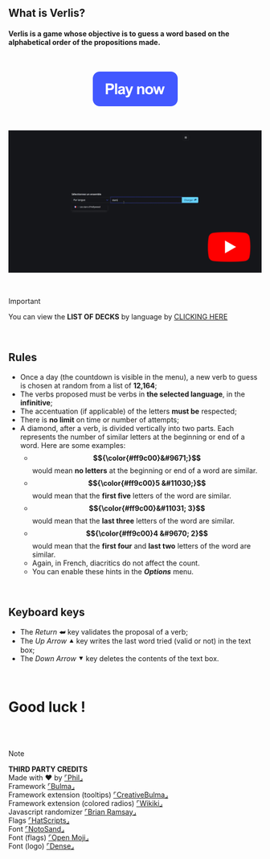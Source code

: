 ## What is Verlis?

#### Verlis is a game whose objective is to guess a word based on the alphabetical order of the propositions made.

<br/>

<p align="center"><a href="https://philjbt.github.io/Verlis/" target="_self"><img src="btn_play.png" alt="Play button" /></a></p>

<br/>

<a href="https://youtu.be/elseVWbaJKM" target="_blank"><img src="screencast.gif" alt="Screencast" /></a>

<br/>

> [!IMPORTANT]
> You can view the **LIST OF DECKS** by language by [CLICKING HERE](https://github.com/PhilJbt/Verlis/wiki)

<br/>

## Rules

- Once a day (the countdown is visible in the menu), a new verb to guess is chosen at random from a list of <strong>12,164</strong>;
- The verbs proposed must be verbs in <strong>the selected language</strong>, in the <strong>infinitive</strong>;
- The accentuation (if applicable) of the letters <strong>must be</strong> respected;
- There is <strong>no limit</strong> on time or number of attempts;
- A diamond, after a verb, is divided vertically into two parts. Each represents the number of similar letters at the beginning or end of a word. Here are some examples:<br/>
	- <strong>$${\color{#ff9c00}&#9671;}$$</strong> would mean <strong>no letters</strong> at the beginning or end of a word are similar.<br/>
	- <strong>$${\color{#ff9c00}5 &#11030;}$$</strong> would mean that the <strong>first five</strong> letters of the word are similar.<br/>
	- <strong>$${\color{#ff9c00}&#11031; 3}$$</strong> would mean that the <strong>last three</strong> letters of the word are similar.<br/>
	- <strong>$${\color{#ff9c00}4 &#9670; 2}$$</strong> would mean that the <strong>first four</strong> and <strong>last two</strong> letters of the word are similar.<br/>
	- Again, in French, diacritics do not affect the count.<br/>
	- You can enable these hints in the <strong><em>Options</em></strong> menu.

<br/>

## Keyboard keys

- The <em>Return</em> &#11176; key validates the proposal of a verb;
- The <em>Up Arrow</em> &#11205; key writes the last word tried (valid or not) in the text box;
- The <em>Down Arrow</em> &#11206; key deletes the contents of the text box.

<br/>

# Good luck !

<br/>

<br/>

> [!NOTE]
> __THIRD PARTY CREDITS__\
> Made with &#10084; by [&ulcorner;Phil&lrcorner;](https://github.com/PhilJbt)\
> Framework [&ulcorner;Bulma&lrcorner;](https://bulma.io)\
> Framework extension (tooltips) [&ulcorner;CreativeBulma&lrcorner;](https://bulma-tooltip.netlify.app/get-started/)\
> Framework extension (colored radios) [&ulcorner;Wikiki&lrcorner;](https://wikiki.github.io/form/checkradio/)\
> Javascript randomizer [&ulcorner;Brian Ramsay&lrcorner;](https://github.com/BrianRamsay/Randomizer)\
> Flags [&ulcorner;HatScripts&lrcorner;](https://github.com/HatScripts/circle-flags)\
> Font [&ulcorner;NotoSand&lrcorner;](https://github.com/notofonts)\
> Font (flags) [&ulcorner;Open Moji&lrcorner;](https://openmoji.org)\
> Font (logo) [&ulcorner;Dense&lrcorner;](https://www.dafontfree.io/dense-font-free/)